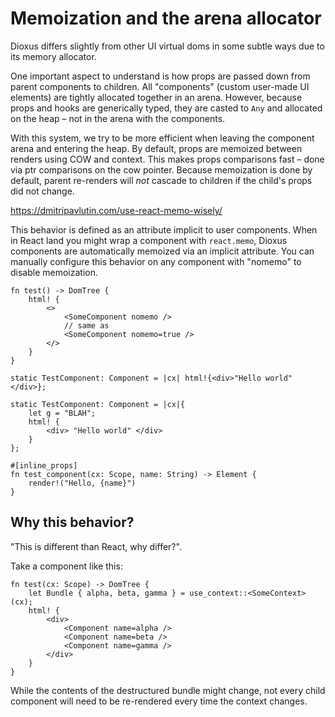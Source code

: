 # Memoization and the arena allocator

Dioxus differs slightly from other UI virtual doms in some subtle ways due to its memory allocator.

One important aspect to understand is how props are passed down from parent components to children. All "components" (custom user-made UI elements) are tightly allocated together in an arena. However, because props and hooks are generically typed, they are casted to `Any` and allocated on the heap – not in the arena with the components.

With this system, we try to be more efficient when leaving the component arena and entering the heap. By default, props are memoized between renders using COW and context. This makes props comparisons fast – done via ptr comparisons on the cow pointer. Because memoization is done by default, parent re-renders will _not_ cascade to children if the child's props did not change.

https://dmitripavlutin.com/use-react-memo-wisely/

This behavior is defined as an attribute implicit to user components. When in React land you might wrap a component with `react.memo`, Dioxus components are automatically memoized via an implicit attribute. You can manually configure this behavior on any component with "nomemo" to disable memoization.

```rust, no_run
fn test() -> DomTree {
    html! {
        <>
            <SomeComponent nomemo />
            // same as
            <SomeComponent nomemo=true />
        </>
    }
}

static TestComponent: Component = |cx| html!{<div>"Hello world"</div>};

static TestComponent: Component = |cx|{
    let g = "BLAH";
    html! {
        <div> "Hello world" </div>
    }
};

#[inline_props]
fn test_component(cx: Scope, name: String) -> Element {
    render!("Hello, {name}")
}
```

## Why this behavior?

"This is different than React, why differ?".

Take a component like this:

```rust, no_run
fn test(cx: Scope) -> DomTree {
    let Bundle { alpha, beta, gamma } = use_context::<SomeContext>(cx);
    html! {
        <div>
            <Component name=alpha />
            <Component name=beta />
            <Component name=gamma />
        </div>
    }
}
```

While the contents of the destructured bundle might change, not every child component will need to be re-rendered every time the context changes.

